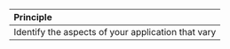 |Principle|
|:---|
|Identify the aspects of your application that vary |
<!--stackedit_data:
eyJoaXN0b3J5IjpbMTI4NTUzNjE0Nl19
-->